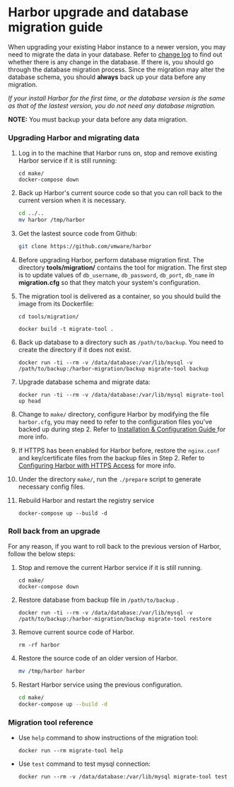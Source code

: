 # Harbor upgrade and database migration guide

When upgrading your existing Habor instance to a newer version, you may need to migrate the data in your database. Refer to [change log](../migration/changelog.md) to find out whether there is any change in the database. If there is, you should go through the database migration process. Since the migration may alter the database schema, you should **always** back up your data before any migration. 

*If your install Harbor for the first time, or the database version is the same as that of the lastest version, you do not need any database migration.*


**NOTE:** You must backup your data before any data migration.

### Upgrading Harbor and migrating data

1. Log in to the machine that Harbor runs on, stop and remove existing Harbor service if it is still running:

    ``` 
    cd make/
    docker-compose down
    ```

2.  Back up Harbor's current source code so that you can roll back to the current version when it is necessary.
    ```sh
    cd ../..
    mv harbor /tmp/harbor
    ```

3. Get the lastest source code from Github:
    ```sh
    git clone https://github.com/vmware/harbor
    ```
 
4. Before upgrading Harbor, perform database migration first.
The directory **tools/migration/** contains the tool for migration. The first step is to update values of `db_username`, `db_password`, `db_port`, `db_name` in **migration.cfg** so that they match your system's configuration. 

5. The migration tool is delivered as a container, so you should build the image from its Dockerfile:
    ```
    cd tools/migration/
    
    docker build -t migrate-tool .
    ```

6. Back up database to a directory such as `/path/to/backup`. You need to create the directory if it does not exist. 

    ```
    docker run -ti --rm -v /data/database:/var/lib/mysql -v /path/to/backup:/harbor-migration/backup migrate-tool backup
    ```

7.  Upgrade database schema and migrate data:

    ```
    docker run -ti --rm -v /data/database:/var/lib/mysql migrate-tool up head
    ```

8. Change to `make/` directory, configure Harbor by modifying the file `harbor.cfg`, you may need to refer to the configuration files you've backed up during step 2. Refer to [Installation & Configuration Guide ](../docs/installation_guide.md) for more info.

9. If HTTPS has been enabled for Harbor before, restore the `nginx.conf` and key/certificate files from the backup files in Step 2. Refer to [Configuring Harbor with HTTPS Access](../docs/configure_https.md) for more info.

10. Under the directory `make/`, run the `./prepare` script to generate necessary config files.
 
11. Rebuild Harbor and restart the registry service

    ```
    docker-compose up --build -d
    ```

### Roll back from an upgrade
For any reason, if you want to roll back to the previous version of Harbor, follow the below steps:

1. Stop and remove the current Harbor service if it is still running.

    ``` 
    cd make/
    docker-compose down
    ```
2. Restore database from backup file in `/path/to/backup` .

    ```
    docker run -ti --rm -v /data/database:/var/lib/mysql -v /path/to/backup:/harbor-migration/backup migrate-tool restore
    ```

3. Remove current source code of Harbor.
    ``` 
    rm -rf harbor
    ```

4. Restore the source code of an older version of Harbor. 
    ```sh
    mv /tmp/harbor harbor
    ```

5. Restart Harbor service using the previous configuration.
    ```sh
    cd make/
    docker-compose up --build -d
    ```
    
### Migration tool reference
- Use `help` command to show instructions of the migration tool:

    ```docker run --rm migrate-tool help```
    
- Use `test` command to test mysql connection:

    ```docker run --rm -v /data/database:/var/lib/mysql migrate-tool test```

